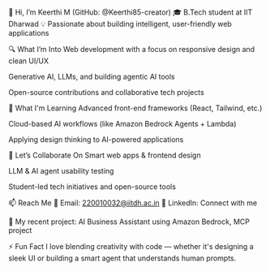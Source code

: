 👋 Hi, I’m Keerthi M (GitHub: @Keerthi85-creator)
🎓 B.Tech student at IIT Dharwad
💡 Passionate about building intelligent, user-friendly web applications

🔍 What I’m Into
Web development with a focus on responsive design and clean UI/UX

Generative AI, LLMs, and building agentic AI tools

Open-source contributions and collaborative tech projects

🚀 What I'm Learning
Advanced front-end frameworks (React, Tailwind, etc.)

Cloud-based AI workflows (like Amazon Bedrock Agents + Lambda)

Applying design thinking to AI-powered applications

🤝 Let’s Collaborate On
Smart web apps & frontend design

LLM & AI agent usability testing

Student-led tech initiatives and open-source tools

📫 Reach Me
📧 Email: 220010032@iitdh.ac.in
🔗 LinkedIn: Connect with me

📂 My recent project: AI Business Assistant using Amazon Bedrock, MCP project 

⚡ Fun Fact
I love blending creativity with code — whether it's designing a sleek UI or building a smart agent that understands human prompts.


<!---
Keerthi85-creator/Keerthi85-creator is a ✨ special ✨ repository because its `README.md` (this file) appears on your GitHub profile.
You can click the Preview link to take a look at your changes.
--->
